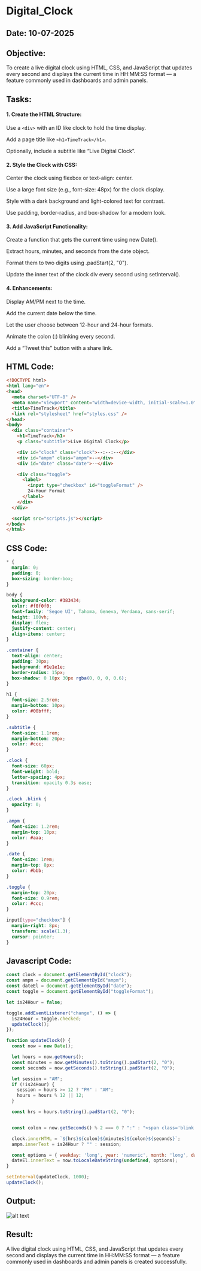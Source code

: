 # Digital_Clock
## Date: 10-07-2025
## Objective:
To create a live digital clock using HTML, CSS, and JavaScript that updates every second and displays the current time in HH:MM:SS format — a feature commonly used in dashboards and admin panels.

## Tasks:

#### 1. Create the HTML Structure:
Use a ```<div>``` with an ID like clock to hold the time display.

Add a page title like ```<h1>TimeTrack</h1>```.

Optionally, include a subtitle like “Live Digital Clock”.

#### 2. Style the Clock with CSS:
Center the clock using flexbox or text-align: center.

Use a large font size (e.g., font-size: 48px) for the clock display.

Style with a dark background and light-colored text for contrast.

Use padding, border-radius, and box-shadow for a modern look.

#### 3. Add JavaScript Functionality:
Create a function that gets the current time using new Date().

Extract hours, minutes, and seconds from the date object.

Format them to two digits using .padStart(2, "0").

Update the inner text of the clock div every second using setInterval().

#### 4. Enhancements:
Display AM/PM next to the time.

Add the current date below the time.

Let the user choose between 12-hour and 24-hour formats.

Animate the colon (:) blinking every second.

Add a “Tweet this” button with a share link.
## HTML Code:
```html
<!DOCTYPE html>
<html lang="en">
<head>
  <meta charset="UTF-8" />
  <meta name="viewport" content="width=device-width, initial-scale=1.0"/>
  <title>TimeTrack</title>
  <link rel="stylesheet" href="styles.css" />
</head>
<body>
  <div class="container">
    <h1>TimeTrack</h1>
    <p class="subtitle">Live Digital Clock</p>

    <div id="clock" class="clock">--:--:--</div>
    <div id="ampm" class="ampm">--</div>
    <div id="date" class="date">--</div>

    <div class="toggle">
      <label>
        <input type="checkbox" id="toggleFormat" />
        24-Hour Format
      </label>
    </div>
  </div>

  <script src="scripts.js"></script>
</body>
</html>

```
## CSS Code:
```css
* {
  margin: 0;
  padding: 0;
  box-sizing: border-box;
}

body {
  background-color: #383434;
  color: #f0f0f0;
  font-family: 'Segoe UI', Tahoma, Geneva, Verdana, sans-serif;
  height: 100vh;
  display: flex;
  justify-content: center;
  align-items: center;
}

.container {
  text-align: center;
  padding: 30px;
  background: #1e1e1e;
  border-radius: 15px;
  box-shadow: 0 10px 30px rgba(0, 0, 0, 0.6);
}

h1 {
  font-size: 2.5rem;
  margin-bottom: 10px;
  color: #00bfff;
}

.subtitle {
  font-size: 1.1rem;
  margin-bottom: 20px;
  color: #ccc;
}

.clock {
  font-size: 60px;
  font-weight: bold;
  letter-spacing: 4px;
  transition: opacity 0.3s ease;
}

.clock .blink {
  opacity: 0;
}

.ampm {
  font-size: 1.2rem;
  margin-top: 10px;
  color: #aaa;
}

.date {
  font-size: 1rem;
  margin-top: 8px;
  color: #bbb;
}

.toggle {
  margin-top: 20px;
  font-size: 0.9rem;
  color: #ccc;
}

input[type="checkbox"] {
  margin-right: 8px;
  transform: scale(1.3);
  cursor: pointer;
}

```
## Javascript Code:
```javascript
const clock = document.getElementById("clock");
const ampm = document.getElementById("ampm");
const dateEl = document.getElementById("date");
const toggle = document.getElementById("toggleFormat");

let is24Hour = false;

toggle.addEventListener("change", () => {
  is24Hour = toggle.checked;
  updateClock();
});

function updateClock() {
  const now = new Date();

  let hours = now.getHours();
  const minutes = now.getMinutes().toString().padStart(2, "0");
  const seconds = now.getSeconds().toString().padStart(2, "0");

  let session = "AM";
  if (!is24Hour) {
    session = hours >= 12 ? "PM" : "AM";
    hours = hours % 12 || 12;
  }

  const hrs = hours.toString().padStart(2, "0");


  const colon = now.getSeconds() % 2 === 0 ? ":" : "<span class='blink'>:</span>";

  clock.innerHTML = `${hrs}${colon}${minutes}${colon}${seconds}`;
  ampm.innerText = is24Hour ? "" : session;

  const options = { weekday: 'long', year: 'numeric', month: 'long', day: 'numeric' };
  dateEl.innerText = now.toLocaleDateString(undefined, options);
}

setInterval(updateClock, 1000);
updateClock();

```
## Output:
![alt text](image.png)

## Result:
A live digital clock using HTML, CSS, and JavaScript that updates every second and displays the current time in HH:MM:SS format — a feature commonly used in dashboards and admin panels is created successfully.
